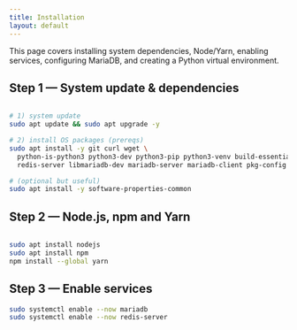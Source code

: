```yaml
---
title: Installation
layout: default
---
```



This page covers installing system dependencies, Node/Yarn, enabling services, configuring MariaDB, and creating a Python virtual environment.

## Step 1 — System update & dependencies
```bash

# 1) system update
sudo apt update && sudo apt upgrade -y

# 2) install OS packages (prereqs)
sudo apt install -y git curl wget \
  python-is-python3 python3-dev python3-pip python3-venv build-essential \
  redis-server libmariadb-dev mariadb-server mariadb-client pkg-config

# (optional but useful)
sudo apt install -y software-properties-common

```

## Step 2 — Node.js, npm and Yarn
```bash

sudo apt install nodejs
sudo apt install npm
npm install --global yarn

```

## Step 3 — Enable services
```bash
sudo systemctl enable --now mariadb
sudo systemctl enable --now redis-server
```
